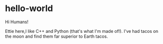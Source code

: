 # hello-world

Hi Humans!

Ettie here,I like C++ and Python (that's what I'm made of!).
I've had tacos on the moon and find them far superior to Earth tacos.
